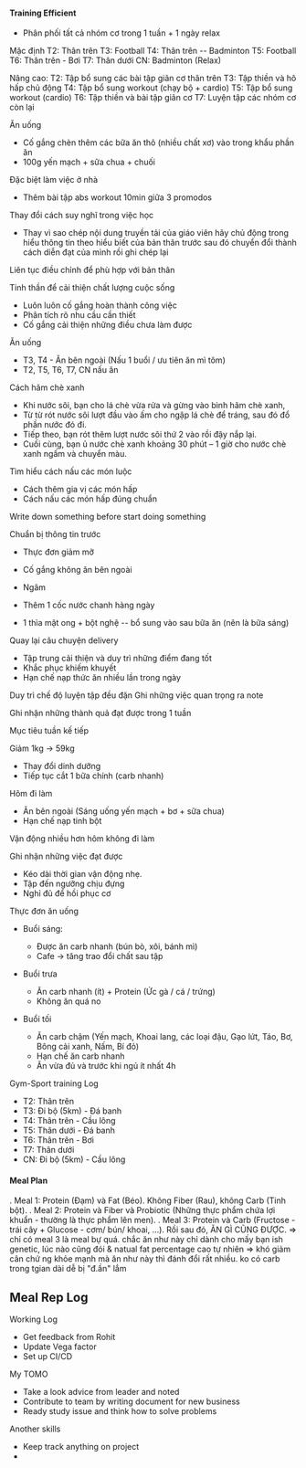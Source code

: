 #### Training Efficient
- Phân phối tất cả nhóm cơ trong 1 tuần + 1 ngày relax

Mặc định 
T2: Thân trên 
T3: Football
T4: Thân trên -- Badminton
T5: Football
T6: Thân trên - Bơi
T7: Thân dưới 
CN: Badminton (Relax)

Nâng cao:
T2: Tập bổ sung các bài tập giãn cơ thân trên
T3: Tập thiền và hô hấp chủ động
T4: Tập bổ sung workout (chạy bộ + cardio)
T5: Tập bổ sung workout (cardio)
T6: Tập thiền và bài tập giãn cơ
T7: Luyện tập các nhóm cơ còn lại

Ăn uống
- Cố gắng chèn thêm các bữa ăn thô (nhiều chất xơ) vào trong khẩu phần ăn
- 100g yến mạch + sữa chua + chuối

Đặc biệt làm việc ở nhà
- Thêm bài tập abs workout 10min giữa 3 promodos

Thay đổi cách suy nghĩ trong việc học
- Thay vì sao chép nội dung truyền tải của giáo viên hãy chủ động trong hiểu thông tin theo hiểu biết của bản thân trước sau đó chuyển đổi thành cách diễn đạt của mình rồi ghi chép lại 

Liên tục điều chỉnh để phù hợp với bản thân

Tinh thần để cải thiện chất lượng cuộc sống
- Luôn luôn cố gắng hoàn thành công việc
- Phân tích rõ nhu cầu cần thiết
- Cố gắng cải thiện những điều chưa làm được

Ăn uống
- T3, T4 - Ăn bên ngoài (Nấu 1 buổi / ưu tiên ăn mì tôm)
- T2, T5, T6, T7, CN nấu ăn

Cách hãm chè xanh
- Khi nước sôi, bạn cho lá chè vừa rửa và gừng vào bình hãm chè xanh, 
- Từ từ rót nước sôi lượt đầu vào ấm cho ngập lá chè để tráng, sau đó đổ phần nước đó đi.
- Tiếp theo, bạn rót thêm lượt nước sôi thứ 2 vào rồi đậy nắp lại.
- Cuối cùng, bạn ủ nước chè xanh khoảng 30 phút – 1 giờ cho nước chè xanh ngấm và chuyển màu.


Tìm hiểu cách nấu các món luộc
- Cách thêm gia vị các món hấp
- Cách nấu các món hấp đúng chuẩn


Write down something before start doing something




Chuẩn bị thông tin trước 

- Thực đơn giảm mỡ
- Cố gắng không ăn bên ngoài
- Ngâm 

- Thêm 1 cốc nước chanh hàng ngày
- 1 thìa mật ong + bột nghệ -- bổ sung vào sau bữa ăn (nên là bữa sáng)

Quay lại câu chuyện delivery 
- Tập trung cải thiện và duy trì những điểm đang tốt
- Khắc phục khiếm khuyết 
- Hạn chế nạp thức ăn nhiều lần trong ngày

Duy trì chế độ luyện tập đều đặn
Ghi những việc quan trọng ra note 

Ghi nhận những thành quả đạt được trong 1 tuần

Mục tiêu tuần kế tiếp

Giảm 1kg -> 59kg
- Thay đổi dinh dưỡng 
- Tiếp tục cắt 1 bữa chính (carb nhanh)


Hôm đi làm
- Ăn bên ngoài (Sáng uống yến mạch + bơ + sữa chua) 
- Hạn chế nạp tinh bột

Vận động nhiều hơn hôm không đi làm

Ghi nhận những việc đạt được
- Kéo dài thời gian vận động nhẹ.
- Tập đến ngưỡng chịu đựng
- Nghỉ đủ để hồi phục cơ


Thực đơn ăn uống
- Buổi sáng:
	- Được ăn carb nhanh (bún bò, xôi, bánh mì)
	- Cafe -> tăng trao đổi chất sau tập
- Buổi trưa
	- Ăn carb nhanh (ít) + Protein (Ức gà / cá / trứng)
	- Không ăn quá no

- Buổi tối
	- Ăn carb chậm (Yến mạch, Khoai lang, các loại đậu, Gạo lứt, Táo, Bơ, Bông cải xanh, Nấm, Bí đỏ)
	- Hạn chế ăn carb nhanh 
	- Ăn vừa đủ và trước khi ngủ ít nhất 4h 
 
Gym-Sport training Log
- T2: Thân trên
- T3: Đi bộ (5km) - Đá banh
- T4: Thân trên - Cầu lông 
- T5: Thân dưới - Đá banh
- T6: Thân trên - Bơi
- T7: Thân dưới 
- CN: Đi bộ (5km) - Cầu lông

#### Meal Plan
. Meal 1: Protein (Đạm) và Fat (Béo). Không Fiber (Rau), không Carb (Tinh bột).
. Meal 2: Protein và Fiber và Probiotic (Những thực phẩm chứa lợi khuẩn - thường là thực phẩm lên men).
. Meal 3: Protein và Carb (Fructose - trái cây + Glucose - cơm/ bún/ khoai, …). Rồi sau đó, ĂN GÌ CŨNG ĐƯỢC.
=> chỉ có meal 3 là meal bự quá. chắc ăn như này chỉ dành cho mấy bạn ish genetic, lúc nào cũng đói & natual fat percentage cao tự nhiên => khó giảm cân
chứ ng khỏe mạnh mà ăn như này thì đánh đổi rất nhiều. ko có carb trong tgian dài dễ bị "đ.ần" lắm


Meal Rep Log
- 

Working Log
- Get feedback from Rohit
- Update Vega factor
- Set up CI/CD


My TOMO
- Take a look advice from leader and noted
- Contribute to team by writing document for new business
- Ready study issue and think how to solve problems

Another skills
- Keep track anything on project
- 

